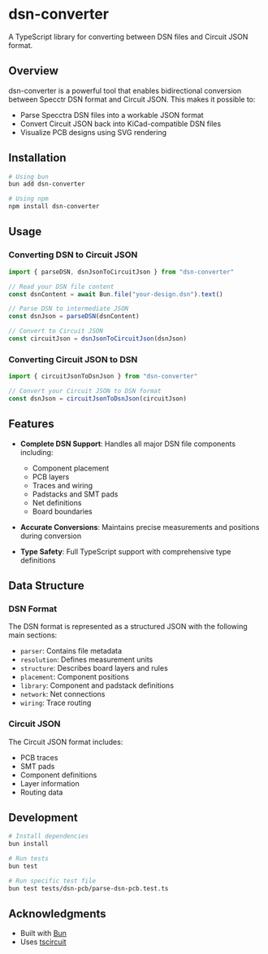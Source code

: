 # dsn-converter

A TypeScript library for converting between DSN files and Circuit JSON format.

## Overview

dsn-converter is a powerful tool that enables bidirectional conversion between Specctr DSN format and Circuit JSON. This makes it possible to:

- Parse Specctra DSN files into a workable JSON format
- Convert Circuit JSON back into KiCad-compatible DSN files
- Visualize PCB designs using SVG rendering

## Installation

```bash
# Using bun
bun add dsn-converter

# Using npm
npm install dsn-converter
```

## Usage

### Converting DSN to Circuit JSON

```typescript
import { parseDSN, dsnJsonToCircuitJson } from "dsn-converter"

// Read your DSN file content
const dsnContent = await Bun.file("your-design.dsn").text()

// Parse DSN to intermediate JSON
const dsnJson = parseDSN(dsnContent)

// Convert to Circuit JSON
const circuitJson = dsnJsonToCircuitJson(dsnJson)
```

### Converting Circuit JSON to DSN

```typescript
import { circuitJsonToDsnJson } from "dsn-converter"

// Convert your Circuit JSON to DSN format
const dsnJson = circuitJsonToDsnJson(circuitJson)
```

## Features

- **Complete DSN Support**: Handles all major DSN file components including:

  - Component placement
  - PCB layers
  - Traces and wiring
  - Padstacks and SMT pads
  - Net definitions
  - Board boundaries

- **Accurate Conversions**: Maintains precise measurements and positions during conversion

- **Type Safety**: Full TypeScript support with comprehensive type definitions

## Data Structure

### DSN Format

The DSN format is represented as a structured JSON with the following main sections:

- `parser`: Contains file metadata
- `resolution`: Defines measurement units
- `structure`: Describes board layers and rules
- `placement`: Component positions
- `library`: Component and padstack definitions
- `network`: Net connections
- `wiring`: Trace routing

### Circuit JSON

The Circuit JSON format includes:

- PCB traces
- SMT pads
- Component definitions
- Layer information
- Routing data

## Development

```bash
# Install dependencies
bun install

# Run tests
bun test

# Run specific test file
bun test tests/dsn-pcb/parse-dsn-pcb.test.ts
```

## Acknowledgments

- Built with [Bun](https://bun.sh)
- Uses [tscircuit](https://github.com/tscircuit/tscircuit)
